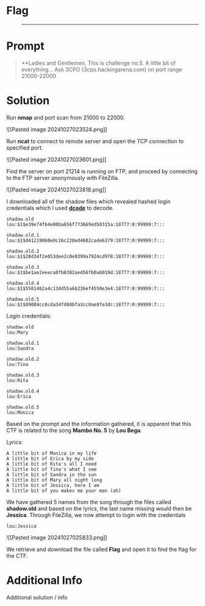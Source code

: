 # Flag

> ****

# Prompt

> **Ladies and Gentlemen,
> This is challenge no.5.
> A little bit of everything...
> Ask 3CPO (3cpo.hackingarena.com) on port range 21000-22000

# Solution

Run **nmap** and port scan from 21000 to 22000. 

![[Pasted image 20241027023524.png]]

Run **ncat** to connect to remote server and open the TCP connection to specified port.

![[Pasted image 20241027023601.png]]

Find the server on port 21214 is running on FTP, and proceed by connecting to the FTP server anonymously with FileZilla.

![[Pasted image 20241027023818.png]]

I downloaded all of the shadow files which revealed hashed login credentials which I used **[dcode](https://www.dcode.fr/md5-hash)** to decode.

```
shadow.old
lou:$1$e39e74fb4e80ba656f773669ed50315a:18777:0:99999:7:::

shadow.old.1
lou:$1$d41219060e0c16c228ed4682cade6379:18777:0:99999:7:::

shadow.old.2
lou:$1$28d34f2e053dee2c0e9399a7924cd978:18777:0:99999:7:::

shadow.old.3
lou:$1$be1ae2eeeca8fb8302aed56fb0a6019d:18777:0:99999:7:::

shadow.old.4
lou:$1$5501462a4c13dd55a6b236ef4550e3e4:18777:0:99999:7:::

shadow.old.5
lou:$1$09084cc0cda34fd80bfa3cc0ae8fe3dc:18777:0:99999:7:::
```

Login credentials:

```
shadow.old
lou:Mary

shadow.old.1
lou:Sandra

shadow.old.2
lou:Tina

shadow.old.3
lou:Rita

shadow.old.4
lou:Erica

shadow.old.5
lou:Monica
```

Based on the prompt and the information gathered, it is apparent that this CTF is related to the song **Mambo No. 5** by **Lou Bega**. 

Lyrics:

```
A little bit of Monica in my life  
A little bit of Erica by my side  
A little bit of Rita's all I need  
A little bit of Tina's what I see  
A little bit of Sandra in the sun  
A little bit of Mary all night long  
A little bit of Jessica, here I am  
A little bit of you makes me your man (ah)
```

We have gathered 5 names from the song through the files called **shadow.old** and based on the lyrics, the last name missing would then be **Jessica**. Through FileZilla, we now attempt to login with the credentials

```
lou:Jessica
```

![[Pasted image 20241027025833.png]]

We retrieve and download the file called **Flag** and open it to find the flag for the CTF.
# Additional Info

Additional solution / info